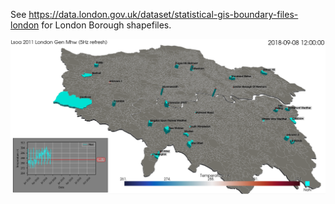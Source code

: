 See https://data.london.gov.uk/dataset/statistical-gis-boundary-files-london for London Borough shapefiles.

![wow screenshot](https://raw.githubusercontent.com/bjlittle/collab/main/informatics-lab/assets/collab-wow.png)
